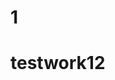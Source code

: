                       

                                                                                      
 
# 1  
  
 # testwork12 

 
  
